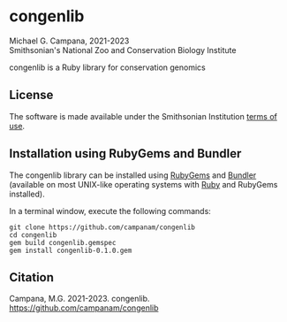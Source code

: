 # congenlib  
Michael G. Campana, 2021-2023  
Smithsonian's National Zoo and Conservation Biology Institute  

congenlib is a Ruby library for conservation genomics  

## License  
The software is made available under the Smithsonian Institution [terms of use](https://www.si.edu/termsofuse).  

## Installation using RubyGems and Bundler  
The congenlib library can be installed using [RubyGems](https://www.rubygems.org) and [Bundler](https://bundler.io/) (available on most UNIX-like operating systems with [Ruby](https://www.ruby-lang.org) and RubyGems installed).  

In a terminal window, execute the following commands:  

`git clone https://github.com/campanam/congenlib`  
`cd congenlib`  
`gem build congenlib.gemspec`  
`gem install congenlib-0.1.0.gem`  

## Citation  
Campana, M.G. 2021-2023. congenlib. https://github.com/campanam/congenlib  
